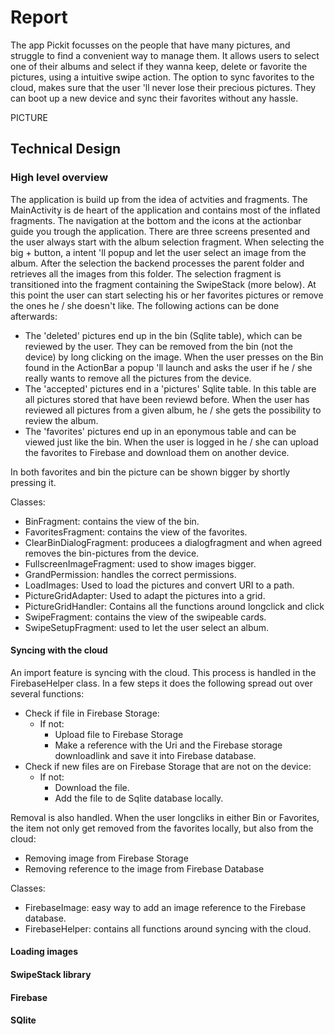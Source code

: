 # Report

The app Pickit focusses on the people that have many pictures, and struggle to find a convenient way to manage them.
It allows users to select one of their albums and select if they wanna keep, delete or favorite the pictures, using
a intuitive swipe action. The option to sync favorites to the cloud, makes sure that the user 'll never lose their
precious pictures. They can boot up a new device and sync their favorites without any hassle.

PICTURE

## Technical Design

### High level overview

The application is build up from the idea of actvities and fragments. The MainActivity is de heart of the application
and contains most of the inflated fragments. The navigation at the bottom and the icons at the actionbar guide you 
trough the application. There are three screens presented and the user always start with the album selection fragment.
When selecting the big + button, a intent 'll popup and let the user select an image from the album. After the selection
the backend processes the parent folder and retrieves all the images from this folder. The selection fragment is transitioned
into the fragment containing the SwipeStack (more below). At this point the user can start selecting his or her favorites 
pictures or remove the ones he / she doesn't like. The following actions can be done afterwards:
- The 'deleted' pictures end up in the bin (Sqlite table), which can be reviewed by the user. They can be removed from the bin (not the device) by
long clicking on the image. When the user presses on the Bin found in the ActionBar a popup 'll launch and asks the user if he / she
really wants to remove all the pictures from the device.
- The 'accepted' pictures end in a 'pictures' Sqlite table. In this table are all pictures stored that have been reviewd before.
When the user has reviewed all pictures from a given album, he / she gets the possibility to review the album.
- The 'favorites' pictures end up in an eponymous table and can be viewed just like the bin. When the user is logged in he / she
can upload the favorites to Firebase and download them on another device.

In both favorites and bin the picture can be shown bigger by shortly pressing it.

Classes:
- BinFragment: contains the view of the bin.
- FavoritesFragment: contains the view of the favorites.
- ClearBinDialogFragment: producees a dialogfragment and when agreed removes the bin-pictures from the device.
- FullscreenImageFragment: used to show images bigger.
- GrandPermission: handles the correct permissions.
- LoadImages: Used to load the pictures and convert URI to a path.
- PictureGridAdapter: Used to adapt the pictures into a grid.
- PictureGridHandler: Contains all the functions around longclick and click
- SwipeFragment: contains the view of the swipeable cards.
- SwipeSetupFragment: used to let the user select an album.

#### Syncing with the cloud

An import feature is syncing with the cloud. This process is handled in the FirebaseHelper class. In a few steps
it does the following spread out over several functions:
- Check if file in Firebase Storage:
  - If not:
    - Upload file to Firebase Storage
    - Make a reference with the Uri and the Firebase storage downloadlink and save it into Firebase database.
- Check if new files are on Firebase Storage that are not on the device:
  - If not:
    - Download the file.
    - Add the file to de Sqlite database locally.
   
Removal is also handled. When the user longcliks in either Bin or Favorites, the item not only get removed from the favorites
locally, but also from the cloud:
- Removing image from Firebase Storage
- Removing reference to the image from Firebase Database

Classes:
- FirebaseImage: easy way to add an image reference to the Firebase database.
- FirebaseHelper: contains all functions around syncing with the cloud.

#### Loading images


#### SwipeStack library

#### Firebase 

#### SQlite

